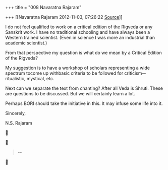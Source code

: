 +++
title = "008 Navaratna Rajaram"

+++
[[Navaratna Rajaram	2012-11-03, 07:26:22 [Source](https://groups.google.com/g/bvparishat/c/XBH-dWvVevA)]]



  
 I do not feel qualified to work on a critical edition of the Rigveda or any Sanskrit work. I have no traditional schooling and have always been a Western trained scientist. (Even in science I was more an industrial than academic scientist.)



 From that perspective my question is what do we mean by a Critical Edition of the Rigveda?



 My suggestion is to have a workshop of scholars representing a wide spectrum tocome up withbasic criteria to be followed for criticism-- ritualistic, mystical, etc.



 Next can we separate the text from chanting? After all Veda is Shruti. These are questions to be discussed. But we will certainly learn a lot.



 Perhaps BORI should take the initiative in this. It may infuse some life into it.



Sincerely,

N.S. Rajaram  





> --  




